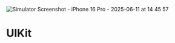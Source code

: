 ![Simulator Screenshot - iPhone 16 Pro - 2025-06-11 at 14 45 57](https://github.com/user-attachments/assets/3d64c0c8-38c8-4196-be47-514320149d1a)
# UIKit
